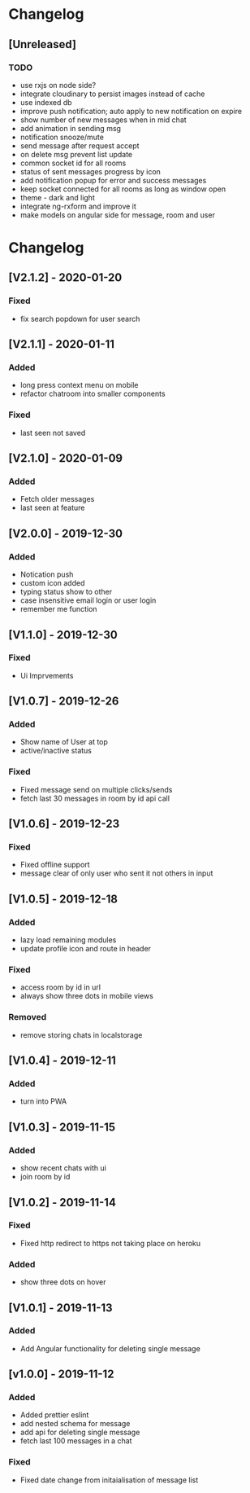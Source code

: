 # Changelog

## [Unreleased]

### TODO

- use rxjs on node side?
- integrate cloudinary to persist images instead of cache
- use indexed db
- improve push notification; auto apply to new notification on expire
- show number of new messages when in mid chat
- add animation in sending msg
- notification snooze/mute
- send message after request accept
- on delete msg prevent list update
- common socket id for all rooms
- status of sent messages progress by icon
- add notification popup for error and success messages
- keep socket connected for all rooms as long as window open
- theme - dark and light
- integrate ng-rxform and improve it
- make models on angular side for message, room and user

# Changelog

## [V2.1.2] - 2020-01-20

### Fixed

- fix search popdown for user search

## [V2.1.1] - 2020-01-11

### Added

- long press context menu on mobile
- refactor chatroom into smaller components

### Fixed

- last seen not saved

## [V2.1.0] - 2020-01-09

### Added

- Fetch older messages
- last seen at feature

## [V2.0.0] - 2019-12-30

### Added

- Notication push
- custom icon added
- typing status show to other
- case insensitive email login or user login
- remember me function

## [V1.1.0] - 2019-12-30

### Fixed

- Ui Imprvements

## [V1.0.7] - 2019-12-26

### Added

- Show name of User at top
- active/inactive status

### Fixed

- Fixed message send on multiple clicks/sends
- fetch last 30 messages in room by id api call

## [V1.0.6] - 2019-12-23

### Fixed

- Fixed offline support
- message clear of only user who sent it not others in input

## [V1.0.5] - 2019-12-18

### Added

- lazy load remaining modules
- update profile icon and route in header

### Fixed

- access room by id in url
- always show three dots in mobile views

### Removed

- remove storing chats in localstorage

## [V1.0.4] - 2019-12-11

### Added

- turn into PWA

## [V1.0.3] - 2019-11-15

### Added

- show recent chats with ui
- join room by id

## [V1.0.2] - 2019-11-14

### Fixed

- Fixed http redirect to https not taking place on heroku

### Added

- show three dots on hover

## [V1.0.1] - 2019-11-13

### Added

- Add Angular functionality for deleting single message

## [v1.0.0] - 2019-11-12

### Added

- Added prettier eslint
- add nested schema for message
- add api for deleting single message
- fetch last 100 messages in a chat

### Fixed

- Fixed date change from initaialisation of message list
